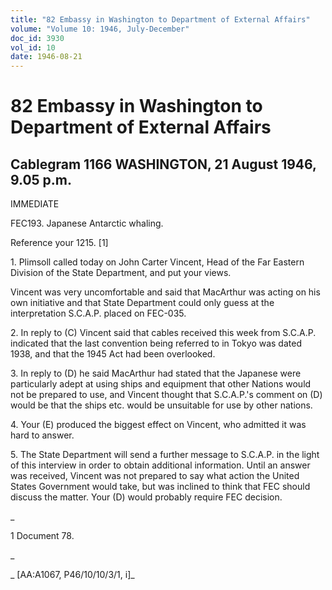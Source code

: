 ```yaml
---
title: "82 Embassy in Washington to Department of External Affairs"
volume: "Volume 10: 1946, July-December"
doc_id: 3930
vol_id: 10
date: 1946-08-21
---
```


# 82 Embassy in Washington to Department of External Affairs

## Cablegram 1166 WASHINGTON, 21 August 1946, 9.05 p.m.

IMMEDIATE

FEC193. Japanese Antarctic whaling.

Reference your 1215. [1]

1\. Plimsoll called today on John Carter Vincent, Head of the Far Eastern Division of the State Department, and put your views.

Vincent was very uncomfortable and said that MacArthur was acting on his own initiative and that State Department could only guess at the interpretation S.C.A.P. placed on FEC-035.

2\. In reply to (C) Vincent said that cables received this week from S.C.A.P. indicated that the last convention being referred to in Tokyo was dated 1938, and that the 1945 Act had been overlooked.

3\. In reply to (D) he said MacArthur had stated that the Japanese were particularly adept at using ships and equipment that other Nations would not be prepared to use, and Vincent thought that S.C.A.P.'s comment on (D) would be that the ships etc. would be unsuitable for use by other nations.

4\. Your (E) produced the biggest effect on Vincent, who admitted it was hard to answer.

5\. The State Department will send a further message to S.C.A.P. in the light of this interview in order to obtain additional information. Until an answer was received, Vincent was not prepared to say what action the United States Government would take, but was inclined to think that FEC should discuss the matter. Your (D) would probably require FEC decision.

_

1 Document 78.

_

_ [AA:A1067, P46/10/10/3/1, i]_
